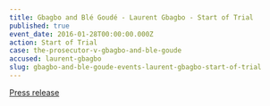 ```yaml
---
title: Gbagbo and Blé Goudé - Laurent Gbagbo - Start of Trial
published: true
event_date: 2016-01-28T00:00:00.000Z
action: Start of Trial
case: the-prosecutor-v-gbagbo-and-ble-goude
accused: laurent-gbagbo
slug: gbagbo-and-ble-goude-events-laurent-gbagbo-start-of-trial
---
```



[Press release](https://www.icc-cpi.int/en_menus/icc/press%20and%20media/press%20releases/Pages/pr1184.aspx)
